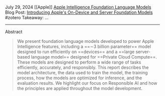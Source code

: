 July 29, 2024
[[Apple]]
[Apple Intelligence Foundation Language Models](https://machinelearning.apple.com/research/apple-intelligence-foundation-language-models)
Blog Post: [Introducing Apple's On-Device and Server Foundation Models](https://machinelearning.apple.com/research/introducing-apple-foundation-models)
#zotero 
Takeaway: ...


---




Abstract
> We present foundation language models developed to power Apple Intelligence features, including a ==∼3 billion parameter== model designed to run efficiently on ==devices== and a ==large server-based language model== designed for ==Private Cloud Compute==. These models are designed to perform a wide range of tasks efficiently, accurately, and responsibly. This report describes the model architecture, the data used to train the model, the training process, how the models are optimized for inference, and the evaluation results. We highlight our focus on Responsible AI and how the principles are applied throughout the model development.

